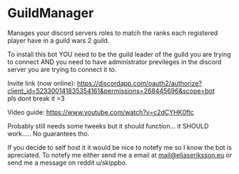 # GuildManager
Manages your discord servers roles to match the ranks each registered player have in a guild wars 2 guild.

To install this bot YOU need to be the guild leader of the guild you are trying to connect AND you need to have administrator previleges in the discord server you are trying to connect it to.

Invite link (now online): https://discordapp.com/oauth2/authorize?client_id=523300141835354161&permissions=268445696&scope=bot \
pls dont break it =3

Video guide: https://www.youtube.com/watch?v=c2dCYHK0ftc

Probably still needs some tweeks but it should function... it SHOULD work..... No guarantees tho.

If you decide to self host it it would be nice to notefy me so I know the bot is apreciated. To notefy me either send me a email at mail@eliaseriksson.eu or send me a message on reddit u/skippbo.
